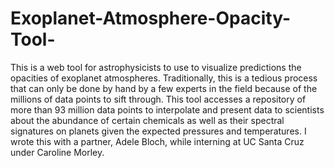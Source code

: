 # Exoplanet-Atmosphere-Opacity-Tool-
This is a web tool for astrophysicists to use to visualize predictions the opacities of exoplanet atmospheres. Traditionally, this is a tedious process that can only be done by hand by a few experts in the field because of the millions of data points to sift through. This tool accesses a repository of more than 93 million data points to interpolate and present data to scientists about the abundance of certain chemicals as well as their spectral signatures on planets given the expected pressures and temperatures. I wrote this with a partner, Adele Bloch, while interning at UC Santa Cruz under Caroline Morley. 
